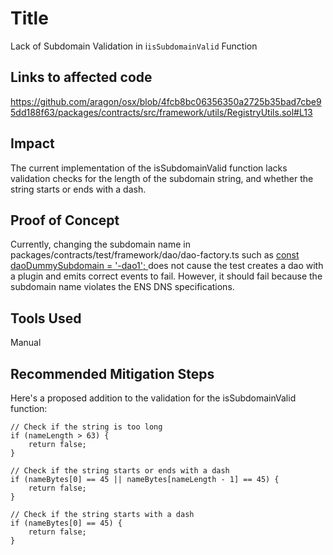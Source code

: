 # Title
Lack of Subdomain Validation in i`isSubdomainValid` Function

## Links to affected code
https://github.com/aragon/osx/blob/4fcb8bc06356350a2725b35bad7cbe95dd188f63/packages/contracts/src/framework/utils/RegistryUtils.sol#L13

## Impact
The current implementation of the isSubdomainValid function lacks validation checks for the length of the subdomain string, and whether the string starts or ends with a dash.

## Proof of Concept
Currently, changing the subdomain name in packages/contracts/test/framework/dao/dao-factory.ts such as [const daoDummySubdomain = '-dao1'; ](https://github.com/aragon/osx/blob/4fcb8bc06356350a2725b35bad7cbe95dd188f63/packages/contracts/test/framework/dao/dao-factory.ts#L89) does not cause the test creates a dao with a plugin and emits correct events to fail. However, it should fail because the subdomain name violates the ENS DNS specifications.
## Tools Used
Manual
## Recommended Mitigation Steps
Here's a proposed addition to the validation for the isSubdomainValid function:
```
// Check if the string is too long
if (nameLength > 63) {
    return false;
}

// Check if the string starts or ends with a dash
if (nameBytes[0] == 45 || nameBytes[nameLength - 1] == 45) {
    return false;
}

// Check if the string starts with a dash
if (nameBytes[0] == 45) {
    return false;
}
```

